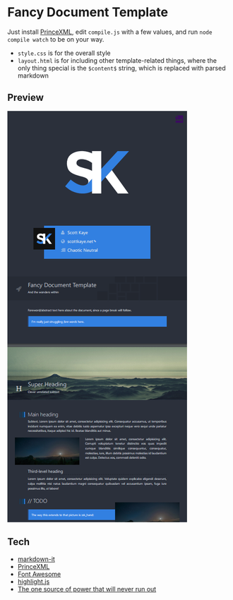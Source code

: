 # Fancy Document Template
Just install [PrinceXML](https://www.princexml.com/), edit `compile.js` with a few values, and run `node compile watch` to be on your way.

- `style.css` is for the overall style
- `layout.html` is for including other template-related things, where the only thing special is the `$content$` string, which is replaced with parsed markdown

## Preview
![](preview.png)

## Tech
- [markdown-it](https://github.com/markdown-it/markdown-it)
- [PrinceXML](https://www.princexml.com/)
- [Font Awesome](http://fontawesome.io/icons/)
- [highlight.js](https://highlightjs.org/)
- [The one source of power that will never run out](http://themickeywiki.com/index.php?title=Ellen%27s_Energy_Adventure#Final_Film)